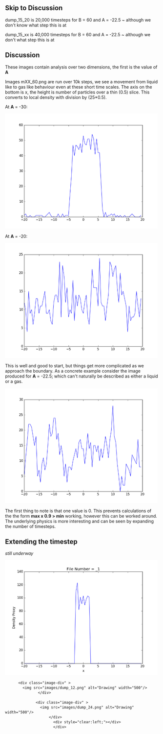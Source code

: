 ## Skip to Discussion 

dump_15_20 is 20,000 timesteps for B = 60 and A = -22.5 ~ although we don't know what step this is at

dump_15_xx is 40,000 timesteps for B = 60 and A = -22.5 ~ although we don't what step this is at

## Discussion

These images contain analysis over two dimensions, the first is the value of **A**

Images mXX_60.png are run over 10k steps, we see a movement from liquid like to gas like behaviour even at these short time scales. The axis on the bottom is x, the height is number of particles over a thin (0.5) slice. This converts to local density with division by (25*0.5).

At **A** = -30: 

<img src="images/m30_60.png" alt="Drawing" width="500"/>

At **A** = -20:

<img src="images/m20_60.png" alt="Drawing" width="500"/>

This is well and good to start, but things get more complicated as we approach the boundary. As a concrete example consider the image produced for **A** = -22.5; which can't naturally be described as either a liquid or a gas.

<img src="images/m22.5_60.png" alt="Drawing" width="500"/>

The first thing to note is that one value is 0. This prevents calculations of the the form **max x 0.9 > min** working, however this can be worked around. The underlying physics is more interesting and can be seen by expanding the number of timesteps.

## Extending the timestep

_still underway_

<div id="banner" style="overflow: hidden; ">
     <div class="image-div" >
            <img src="images/dump_1.png" alt="Drawing" width="500"/>
        </div>

          <div class="image-div" >
            <img src="images/dump_12.png" alt="Drawing" width="500"/>
                   </div>

                  <div class="image-div" >
                    <img src="images/dump_24.png" alt="Drawing" width="500"/>
                        </div>
                          <div style="clear:left;"></div>
                          </div>

